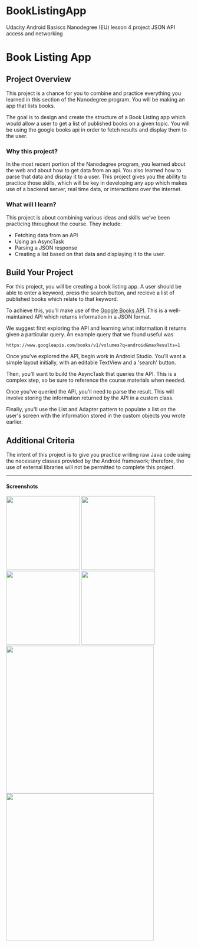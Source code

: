# BookListingApp
Udacity Android Basiscs Nanodegree (EU) lesson 4 project JSON API access and networking

# Book Listing App

## Project Overview
This project is a chance for you to combine and practice everything you learned in this section of the Nanodegree program. You will be making an app that lists books.

The goal is to design and create the structure of a Book Listing app which would allow a user to get a list of published books on a given topic. You will be using the google books api in order to fetch results and display them to the user.

### Why this project?
In the most recent portion of the Nanodegree program, you learned about the web and about how to get data from an api. You also learned how to parse that data and display it to a user. This project gives you the ability to practice those skills, which will be key in developing any app which makes use of a backend server, real time data, or interactions over the internet.

### What will I learn?
This project is about combining various ideas and skills we’ve been practicing throughout the course. They include:

* Fetching data from an API
* Using an AsyncTask
* Parsing a JSON response
* Creating a list based on that data and displaying it to the user.

## Build Your Project
For this project, you will be creating a book listing app. A user should be able to enter a keyword, press the search button, and recieve a list of published books which relate to that keyword.

To achieve this, you'll make use of the [Google Books API](https://developers.google.com/books/docs/v1/getting_started#intro). This is a well-maintained API which returns information in a JSON format.

We suggest first exploring the API and learning what information it returns given a particular query. An example query that we found useful was

  `https://www.googleapis.com/books/v1/volumes?q=android&maxResults=1`

Once you've explored the API, begin work in Android Studio. You'll want a simple layout initially, with an editable TextView and a 'search' button.

Then, you'll want to build the AsyncTask that queries the API. This is a complex step, so be sure to reference the course materials when needed.

Once you've queried the API, you'll need to parse the result. This will involve storing the information returned by the API in a custom class.

Finally, you'll use the List and Adapter pattern to populate a list on the user's screen with the information stored in the custom objects you wrote earlier.

## Additional Criteria
The intent of this project is to give you practice writing raw Java code using the necessary classes provided by the Android framework; therefore, the use of external libraries will not be permitted to complete this project.

---
#### Screenshots

<img src="https://dl.dropboxusercontent.com/s/shw6twqcptqca7c/Screenshot_1498846145.png" alt="" width=200/> <img src="https://dl.dropboxusercontent.com/s/vju5mayz1qhcfjb/Screenshot_1498846150.png" alt="" width=200/> <img src="https://dl.dropboxusercontent.com/s/v3at5j8a5l5zm1f/Screenshot_1498846165.png" alt="" width=200/> <img src="https://dl.dropboxusercontent.com/s/0u15kw9s7hxzg3b/Screenshot_1498846194.png" alt="" width=200/> <img src="https://dl.dropboxusercontent.com/s/nnjspt2o5fe3fzv/Screenshot_1498846210.png" alt="" width=400/> <img src="https://dl.dropboxusercontent.com/s/vyami368wu82m3l/Screenshot_1498846215.png" alt="" width=400/>
